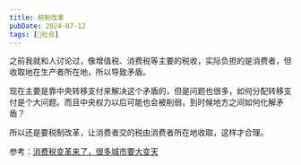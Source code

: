 ```yaml
---
title: 税制改革
pubDate: 2024-07-12
tags: [👫社会]
---
```


之前我就和人讨论过，像增值税、消费税等主要的税收，实际负担的是消费者，但收取地在生产者所在地，所以导致矛盾。

现在主要是靠中央转移支付来解决这个矛盾的，但是问题也很多，如何分配转移支付是个大问题。而且中央权力以后可能也会被削弱，到时候地方之间如何化解矛盾？

所以还是要税制改革，让消费者交的税由消费者所在地收取，这样才合理。

参考：[消费税变革来了，很多城市要大变天](https://www.bilibili.com/video/BV1MW421d76v/)
